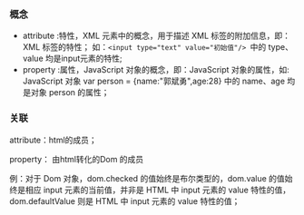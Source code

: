 ### 概念
* attribute :特性，XML 元素中的概念，用于描述 XML 标签的附加信息，即：XML 标签的特性； 如：```<input type="text" value="初始值"/> ```中的 type、value 均是input元素的特性;
* property :属性，JavaScript 对象的概念，即：JavaScript 对象的属性，如: JavaScript 对象 var person = {name:"郭斌勇",age:28} 中的 name、age 均是对象 person 的属性；

### 关联
attribute：html的成员；

property： 由html转化的Dom 的成员

例：对于 Dom 对象，dom.checked 的值始终是布尔类型的，dom.value 的值始终是相应 input 元素的当前值，并非是 HTML 中 input 元素的 value 特性的值，dom.defaultValue 则是 HTML 中 input 元素的 value 特性的值；

